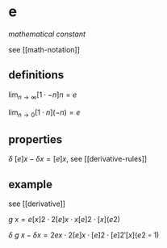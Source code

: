 # e

_mathematical constant_

see [[math-notation]]

## definitions

$\lim_{n \to \infty} [1 \cdot -n]n = e$

$\lim_{n \to 0} [1 \cdot n](-n) = e$

## properties

$\delta\ [e]x - \delta x = [e]x$, see [[derivative-rules]]

## example

see [[derivative]]

$g\ x = e[x]2 \cdot 2[e]x \cdot x[e]2 \cdot [x](e2)$

$\delta\ g\ x - \delta x = 2ex \cdot 2[e]x \cdot [e]2 \cdot [e]2'[x](e2 \circ 1)$
